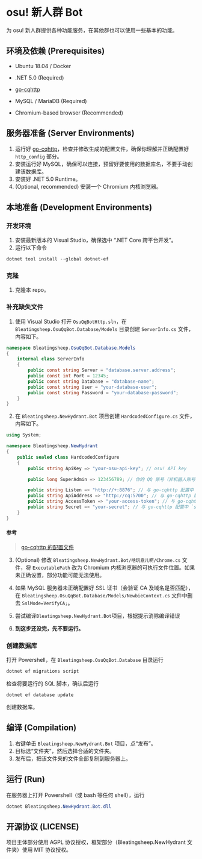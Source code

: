 # osu! 新人群 Bot
为 osu! 新人群提供各种功能服务，在其他群也可以使用一些基本的功能。

## 环境及依赖 (Prerequisites)
- Ubuntu 18.04 / Docker

- .NET 5.0 (Required)

- [go-cqhttp](https://github.com/Mrs4s/go-cqhttp)

- MySQL / MariaDB (Required)

- Chromium-based browser (Recommended)

## 服务器准备 (Server Environments)
1. 运行好 [go-cqhttp](https://github.com/Mrs4s/go-cqhttp)，检查并修改生成的配置文件，确保你理解并正确配置好 `http_config` 部分。
2. 安装运行好 MySQL，确保可以连接，预留好要使用的数据库名，不要手动创建该数据库。
3. 安装好 .NET 5.0 Runtime。
4. (Optional, recommended) 安装一个 Chromium 内核浏览器。

## 本地准备 (Development Environments)
### 开发环境
1. 安装最新版本的 Visual Studio，确保选中 “.NET Core 跨平台开发”。
2. 运行以下命令
```Powershell
dotnet tool install --global dotnet-ef
```

### 克隆
1. 克隆本 repo。

### 补充缺失文件
1. 使用 Visual Studio 打开 `OsuQqBotHttp.sln`，在 `Bleatingsheep.OsuQqBot.Database/Models` 目录创建 `ServerInfo.cs` 文件，内容如下。

```C#
namespace Bleatingsheep.OsuQqBot.Database.Models
{
    internal class ServerInfo
    {
        public const string Server = "database.server.address";
        public const int Port = 12345;
        public const string Database = "database-name";
        public const string User = "your-database-user";
        public const string Password = "your-database-password";
    }
}
```

2. 在 `Bleatingsheep.NewHydrant.Bot` 项目创建 `HardcodedConfigure.cs` 文件，内容如下。

```C#
using System;

namespace Bleatingsheep.NewHydrant
{
    public sealed class HardcodedConfigure
    {
        public string ApiKey => "your-osu-api-key"; // osu! API key

        public long SuperAdmin => 123456789; // 你的 QQ 账号（非机器人账号）

        public string Listen => "http://+:8876"; // 与 go-cqhttp 配置中 `http_config.post_urls` 部分对应
        public string ApiAddress => "http://cq:5700"; // 与 go-cqhttp 配置中 `http_config.host` 和 `http_config.host.port` 字段对应。
        public string AccessToken => "your-access-token"; // 与 go-cqhttp 配置中 `access_token` 字段对应
        public string Secret => "your-secret"; // 与 go-cqhttp 配置中 `secret` 部分对应
    }
}
```
#### 参考
> [go-cqhttp 的配置文件](https://github.com/Mrs4s/go-cqhttp/blob/master/docs/config.md)

3. (Optional) 修改 `Bleatingsheep.NewHydrant.Bot/啥玩意儿啊/Chrome.cs` 文件，将 `ExecutablePath` 改为 Chromium 内核浏览器的可执行文件位置。如果未正确设置，部分功能可能无法使用。

4. 如果 MySQL 服务器未正确配置好 SSL 证书（会验证 CA 及域名是否匹配），在 `Bleatingsheep.OsuQqBot.Database/Models/NewbieContext.cs` 文件中删去 `SslMode=VerifyCA;`。

5. 尝试编译`Bleatingsheep.NewHydrant.Bot`项目，根据提示消除编译错误

6. **到这步还没完，先不要运行。**

### 创建数据库
打开 Powershell，在 `Bleatingsheep.OsuQqBot.Database` 目录运行
```Powershell
dotnet ef migrations script
```
检查将要运行的 SQL 脚本，确认后运行
```
dotnet ef database update
```
创建数据库。

## 编译 (Compilation)
1. 右键单击 `Bleatingsheep.NewHydrant.Bot` 项目，点“发布”。
2. 目标选“文件夹”，然后选择合适的文件夹。
3. 发布后，把该文件夹的文件全部复制到服务器上。

## 运行 (Run)
在服务器上打开 Powershell（或 bash 等任何 shell），运行
```Powershell
dotnet Bleatingsheep.NewHydrant.Bot.dll
```

## 开源协议 (LICENSE)
项目主体部分使用 AGPL 协议授权，框架部分（Bleatingsheep.NewHydrant 文件夹）使用 MIT 协议授权。